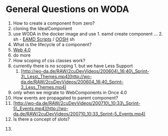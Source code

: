 # General Questions on WODA

1. How to create a component from zero?
  1. cloning the IdealComponent
  2. use WODA in the docker image and use
    1. eamd create component …
    2. sh - [EAMD Scripts](../../development/once/once-documentation/eamd-scripts.md) / [OOSH](./2cu.atlassian.net/wiki/spaces/CCU/pages/269156359/OOSH.md) sh
2. What is the lifecycle of a component?
  1. [Web 4.0](../../development/coast/web-40.md)
  2. do more
3. How scoping of css classes work?
  1. currently there is no scoping
    1. but we have Less Support
      1. [http://wo-da.de/RAW/2cuDevVideos/200604\_16:40\_Sprint-3\_Less\_Themes.mp4](http://wo-da.de/RAW/2cuDevVideos/200604_16:40_Sprint-3_Less_Themes.mp4)
  2. only when we migrate to WebComponents in Once 4.0
4. How events are propagated to parent component?
  1. [http://wo-da.de/RAW/2cuDevVideos/200710\_10:33\_Sprint-5\_Events.mp4](http://wo-da.de/RAW/2cuDevVideos/200710_10:33_Sprint-5_Events.mp4)
5. Is there a concept of slots?
  1. ```
<template  is id   >
   <div   >
    ${this.content}
    
    <div weBean-role"container">
  </div>
```
  2. /EAMD.ucp/Components/tla/EAM/layer5/PluginContainer/1.0.0/PluginContainer.component.xml
6. Can a component be conditionally loaded?
  1. of course
    1. to do  
create an IOR by new
```
let iot = IOR().init(“/EAMD.ucp/Components/tla/EAM/layer5/PluginContainer/1.0.0/PluginContainer.component.xml")
let componentClass = await ior.load();
```
7. Explain testing of component?
  1. good point
  2. mimimal creation of mocha chai tests
  3. ComponentTestBed
    1. /Users/Shared/dev/EAMD.ucp/Components/tla/EAMD/ComponentTestBed/1.0.0/ComponentTestBed.component.xml
8. How to use these components in another VUE/React/Angular project?
  1. add `<script src="/EAMD.ucp/Components/tla/EAM/layer1/Thinglish/Once/2.0.0-ONE/src/js/Once.class.js" type="text/javascript"></script>`
  2. lets invest more in this
  3. WODA and UCP is a paradigm shift
    1. let's wirte THE LAST ARCHITECTURE reference implementation
9. What are the advantages of WODA components over web components?
  1. NONE on GUI and Web components … they are ahead of us
  2. UCP, loader, typing, dynamic, messaging, events, P2P, runtimeRegistry, Thing
10. How WODA can be advantageous for PWA?
  1. ONCE4.0.0 is ment to become a standard PWA
  2. serviceManger ---> Loader
    1. caching , offline, inter wab page communication
11. How inter-dependencies are working?
  1. ```
var DefaultFloatComponent = Namespace.declare(
  "tla.EAM.layer2",
  class DefaultFloatComponent extends UcpComponent {
    static get implements() {
      return [FloatComponent,DropDownComponentListener];
    }
    static get overwriteServerDescriptor() {
      return true;
    }
    static get dependencies() {
      return [
        "/EAMD.ucp/Components/org/lesscss/Less/3.8.1/Less.component.xml",
        "/EAMD.ucp/Components/com/pankaj/DropDownComponent/1.0.0/DropDownComponent.component.xml"
      ];
    }
```
12. How Communications between components happening?
  1. [http://wo-da.de/RAW/2cuDevVideos/200710\_10:33\_Sprint-5\_Events.mp4](http://wo-da.de/RAW/2cuDevVideos/200710_10:33_Sprint-5_Events.mp4)
  2. [http://wo-da.de/RAW/2cuDevVideos/200709\_11:29\_Sprint-5\_RESTClient-1.mp4](http://wo-da.de/RAW/2cuDevVideos/200709_11:29_Sprint-5_RESTClient-1.mp4)
13. Is there any CLI to create default component and add its dependencies?
  1. WODA
  2. eamd
  3. currently both are broken due to the location migration and we have to fix them
14. Explain component rendering mechanism? Does it have concept of partial and virtual rendering?
  1. lazy rendering
    1. rendering diffs for WebComponents
  2. component structure based on parent and children attributes
    1. has to be tested an validated
  3. to be migrated to web components that also implies radical simplification
  4. understand it by debugging one cycle with full logging enabled
    1. RENDERING
      1. states
      2. prevents intermediate rendering on state change during subcomponent initialisation
15. Do we have also support one way binding for javascript properties?
  1. yes
  2. ```
    In a View
    =========
    
    onDomReady() {
      console.info(
        "ApplicationFrameDefaultView onDomReady",
        this.id,
        ...arguments
      );
      console.info(
        "ApplicationFrameDefaultView onDomReady - view:",
        this.id,
        this.documentElement
      );
      console.info(`
           the view is fully rendered and available in the DOM.
           initalize any DOM listeners here.
           the method will be called after every new rendering
           `);
      this.draggable();
    }
    
    update(updateObject) {
      console.info("ucpView update", this.id, ...arguments);
      if (!updateObject) {
        updateObject = this.ucpModel.updateObject;
      }
      if (!updateObject) {
        return;
      }
      Object.keys(updateObject).forEach((member) => {
        switch (member) {
          case "default_xPos":
            //console.log("updated ",member, updateObject[member]); //updateObject["default_xPos"]  == updateObject.default_xPos
            this.documentElement.style.transform = "translate3d(" + updateObject[member] + "px, " + this.model.default_yPos + "px, 0)";
          case "default_yPos":
            //console.log("updated ",member, updateObject[member]); //updateObject["default_xPos"]  == updateObject.default_xPos
            this.documentElement.style.transform = "translate3d(" + this.model.default_xPos + "px, " + updateObject[member] + "px, 0)";
            // this.updatePos();
            break;
          default:
            super.update();
        }
      });
      return true;
    }
```
16. Once we Drag and drop any component and then change its attributes & properties - how can we store the state of the component ?
  1. the Store handles the Persistence Manager and the related object that cares for storing and loading persisted state
    1. Browser DB
  2. do a dedicated session about this
17. Explain the process behind what happen, once a component is dropped in WODA IDE.
  1. in Once the method onDrop() handels all the process
    1. was a functional thinker
      1. tooooo many if then
      2. make it as done with the loader.canLoad method
  2. Thinglish.loadAndStart(ior).then().then()…
    1. nasty long method with Promises which we have to migrate to await/asyc
18. Did we run any performance test?
  1. NO but obviously we need to
  2. renderer is plain vanilla javascript
19. Is the underline idea also applicable on server side?
  1. obviously now
20. Can a component code affect other component or UI element on the page? Are they work in isolated environment? Can one component modify other component UI element directly, if yes how do we make sure that no other component can affect the feature of specific components?
  1. yes it can, but it should not… since it is ment to be broken then